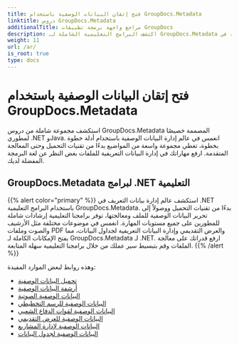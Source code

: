 ```yaml
---
title: فتح إتقان البيانات الوصفية باستخدام GroupDocs.Metadata
linktitle: دروس GroupDocs.Metadata
additionalTitle: مراجع واجهة برمجة تطبيقات GroupDocs
description: اكتشف البرامج التعليمية الشاملة لـ GroupDocs.Metadata عبر الأنظمة الأساسية. إدارة بيانات التعريف الرئيسية في .NET وJava بسهولة.
weight: 11
url: /ar/
is_root: true
type: docs
---
```

# فتح إتقان البيانات الوصفية باستخدام GroupDocs.Metadata


استكشف مجموعة شاملة من دروس GroupDocs.Metadata المصممة خصيصًا لمطوري .NET وJava. انغمس في عالم إدارة البيانات الوصفية باستخدام أدلة خطوة بخطوة، تغطي مجموعة واسعة من المواضيع بدءًا من تقنيات التحميل وحتى المعالجة المتقدمة. ارفع مهاراتك في إدارة البيانات التعريفية للملفات بغض النظر عن لغة البرمجة المفضلة لديك.

## GroupDocs.Metadata لبرامج .NET التعليمية
{{% alert color="primary" %}}
استكشف عالم إدارة بيانات التعريف في .NET باستخدام البرامج التعليمية GroupDocs.Metadata. بدءًا من تقنيات التحميل ووصولاً إلى تحرير البيانات الوصفية للملف ومعالجتها، توفر برامجنا التعليمية إرشادات شاملة للمطورين على جميع مستويات المهارة. انغمس في موضوعات مختلفة مثل الأرشيف والصوت وملفات PDF والعرض التقديمي وإدارة البيانات التعريفية لجداول البيانات، مما يفتح الإمكانات الكاملة لـ GroupDocs.Metadata لـ .NET. ارفع قدراتك على معالجة الملفات وقم بتبسيط سير عملك من خلال برامجنا التعليمية سهلة المتابعة.
{{% /alert %}}

وهذه روابط لبعض الموارد المفيدة:
 
- [تحميل البيانات الوصفية](./net/metadata-loading/)
- [أرشفة البيانات الوصفية](./net/archive-metadata/)
- [البيانات الوصفية الصوتية](./net/audio-metadata/)
- [البيانات الوصفية للرسم التخطيطي](./net/diagram-metadata/)
- [البيانات الوصفية لقوات الدفاع الشعبي](./net/pdf-metadata/)
- [البيانات الوصفية للعرض التقديمي](./net/presentation-metadata/)
- [البيانات الوصفية لإدارة المشاريع](./net/project-management-metadata/)
- [البيانات الوصفية لجدول البيانات](./net/spreadsheet-metadata/)



